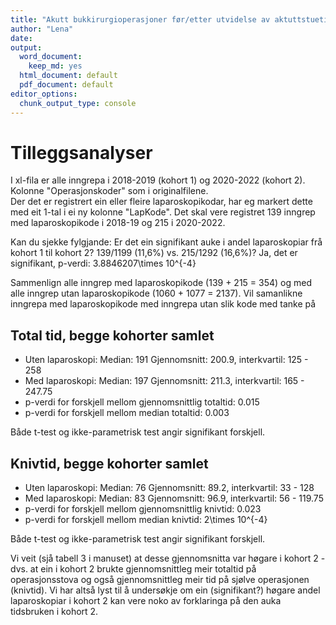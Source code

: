 ```yaml
---
title: "Akutt bukkirurgioperasjoner før/etter utvidelse av aktuttstuetilbud, tilleggsanalyser"
author: "Lena"
date: 
output:
  word_document: 
    keep_md: yes
  html_document: default
  pdf_document: default
editor_options:
  chunk_output_type: console
---
```





# Tilleggsanalyser



I xl-fila er alle inngrepa i 2018-2019 (kohort 1) og 2020-2022 (kohort 2). Kolonne "Operasjonskoder" som i originalfilene.         
Der det er registrert ein eller fleire laparoskopikodar, har eg markert dette med eit 1-tal i ei ny kolonne "LapKode". Det skal vere registret 139 inngrep med laparoskopikode i 2018-19 og 215 i 2020-2022.
 
Kan du sjekke fylgjande:
Er det ein signifikant auke i andel laparoskopiar frå kohort 1 til kohort 2? 139/1199 (11,6%) vs. 215/1292 (16,6%)?
Ja, det er signifikant, p-verdi: 3.8846207\times 10^{-4}


Sammenlign alle inngrep med laparoskopikode  (139 + 215 = 354) og med alle inngrep utan laparoskopikode (1060 + 1077 = 2137). 
Vil samanlikne inngrepa med laparoskopikode med inngrepa utan slik kode med tanke på




## Total tid, begge kohorter samlet
- Uten laparoskopi: Median: 191  Gjennomsnitt: 200.9, interkvartil: 125 - 258
- Med laparoskopi: Median: 197  Gjennomsnitt: 211.3, interkvartil: 165 - 247.75
- p-verdi for forskjell mellom gjennomsnittlig totaltid: 0.015
- p-verdi for forskjell mellom median totaltid: 0.003

Både t-test og ikke-parametrisk test angir signifikant forskjell.


## Knivtid, begge kohorter samlet
- Uten laparoskopi: Median: 76  Gjennomsnitt: 89.2, interkvartil: 33 - 128
- Med laparoskopi: Median: 83  Gjennomsnitt: 96.9, interkvartil: 56 - 119.75
- p-verdi for forskjell mellom gjennomsnittlig knivtid: 0.023
- p-verdi for forskjell mellom median knivtid: 2\times 10^{-4}

Både t-test og ikke-parametrisk test angir signifikant forskjell.

 
Vi veit (sjå tabell 3 i manuset) at desse gjennomsnitta var høgare i kohort 2 - dvs. at ein i kohort 2 brukte gjennomsnittleg meir totaltid på operasjonsstova og også gjennomsnittleg meir tid på sjølve operasjonen (knivtid). Vi har altså lyst til å undersøkje om ein (signifikant?) høgare andel laparoskopiar i kohort 2 kan vere noko av forklaringa på den auka tidsbruken i kohort 2.

